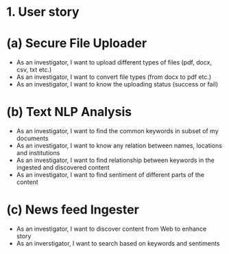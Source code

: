 

# 1. User story 
 # (a) Secure File Uploader
   * As an investigator, I want to upload different types of files (pdf, docx, csv, txt etc.)
   * As an investigator, I want to convert file types (from docx to pdf etc.) 
   * As an investigator, I want to know the uploading status (success or fail) 
 # (b) Text NLP Analysis
   * As an investigator, I want to find the common keywords in subset of my documents 
   * As an investigator, I want to know any relation between names, locations and institutions
   * As an investigator, I want to find relationship between keywords in the ingested and discovered content
   * As an investigator, I want to find sentiment of different parts of the content
 # (c) News feed Ingester
   * As an investigator, I want to discover content from Web to enhance story 
   * As an inverstigator, I want to search based on keywords and sentiments
   



